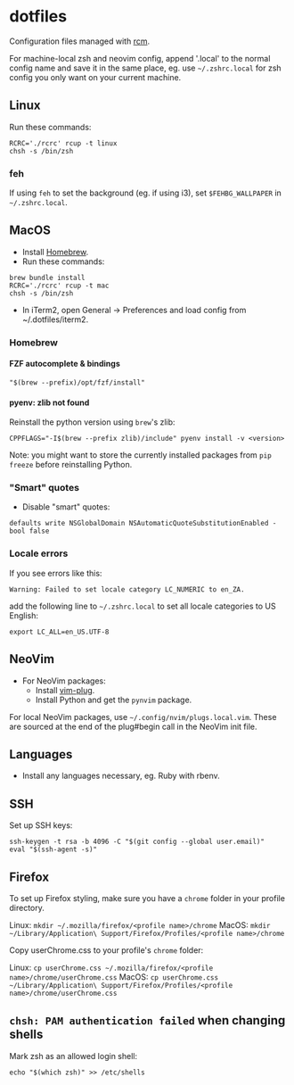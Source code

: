 # dotfiles

Configuration files managed with [rcm](https://github.com/thoughtbot/rcm).

For machine-local zsh and neovim config, append '.local' to the normal config
name and save it in the same place, eg. use `~/.zshrc.local` for zsh config you
only want on your current machine.

## Linux

Run these commands:

```
RCRC='./rcrc' rcup -t linux
chsh -s /bin/zsh
```

### feh

If using `feh` to set the background (eg. if using i3), set `$FEHBG_WALLPAPER` in
`~/.zshrc.local`.

## MacOS

- Install [Homebrew](https://brew.sh/).
- Run these commands:

```
brew bundle install
RCRC='./rcrc' rcup -t mac
chsh -s /bin/zsh
```

- In iTerm2, open General -> Preferences and load config from ~/.dotfiles/iterm2.

### Homebrew

#### FZF autocomplete & bindings

`"$(brew --prefix)/opt/fzf/install"`

#### pyenv: zlib not found

Reinstall the python version using `brew`'s zlib:

`CPPFLAGS="-I$(brew --prefix zlib)/include" pyenv install -v <version>`

Note: you might want to store the currently installed packages from `pip freeze`
before reinstalling Python.

### "Smart" quotes

- Disable "smart" quotes:

`defaults write NSGlobalDomain NSAutomaticQuoteSubstitutionEnabled -bool false`

### Locale errors

If you see errors like this:

`Warning: Failed to set locale category LC_NUMERIC to en_ZA.`

add the following line to `~/.zshrc.local` to set all locale categories to US
English:

`export LC_ALL=en_US.UTF-8`

## NeoVim

- For NeoVim packages:
  - Install [vim-plug](https://github.com/junegunn/vim-plug).
  - Install Python and get the `pynvim` package.

For local NeoVim packages, use `~/.config/nvim/plugs.local.vim`. These are sourced
at the end of the plug#begin call in the NeoVim init file.

## Languages

- Install any languages necessary, eg. Ruby with rbenv.

## SSH

Set up SSH keys:

```
ssh-keygen -t rsa -b 4096 -C "$(git config --global user.email)"
eval "$(ssh-agent -s)"
```

## Firefox

To set up Firefox styling, make sure you have a `chrome` folder in your profile
directory.

Linux: `mkdir ~/.mozilla/firefox/<profile name>/chrome`
MacOS: `mkdir ~/Library/Application\ Support/Firefox/Profiles/<profile name>/chrome`

Copy userChrome.css to your profile's `chrome` folder:

Linux: `cp userChrome.css ~/.mozilla/firefox/<profile name>/chrome/userChrome.css`
MacOS: `cp userChrome.css ~/Library/Application\ Support/Firefox/Profiles/<profile name>/chrome/userChrome.css`

## `chsh: PAM authentication failed` when changing shells

Mark zsh as an allowed login shell:

`echo "$(which zsh)" >> /etc/shells`
